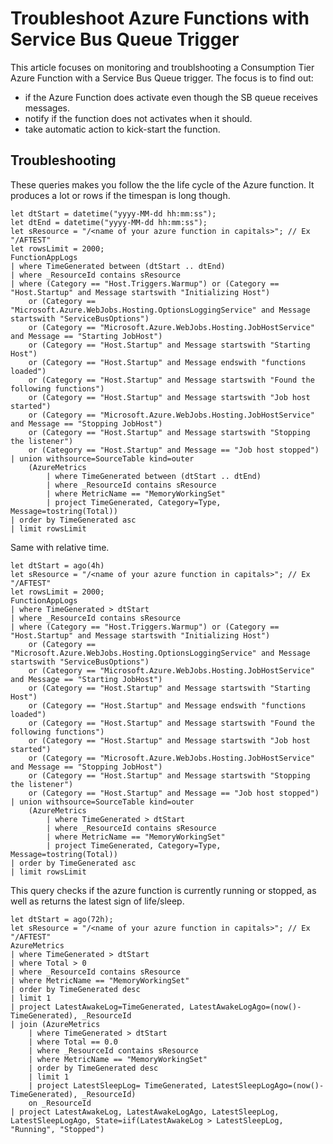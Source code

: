 ﻿# Troubleshoot Azure Functions with Service Bus Queue Trigger
This article focuses on monitoring and troublshooting a Consumption Tier Azure Function with a Service Bus Queue trigger. 
The focus is to find out:

* if the Azure Function does activate even though the SB queue receives messages.
* notify if the function does not activates when it should.
* take automatic action to kick-start the function.

## Troubleshooting
These queries makes you follow the the life cycle of the Azure function. It produces a lot or rows if the timespan is long though. 

    let dtStart = datetime("yyyy-MM-dd hh:mm:ss"); 
    let dtEnd = datetime("yyyy-MM-dd hh:mm:ss");
    let sResource = "/<name of your azure function in capitals>"; // Ex "/AFTEST"
    let rowsLimit = 2000;
    FunctionAppLogs 
    | where TimeGenerated between (dtStart .. dtEnd)
    | where _ResourceId contains sResource
    | where (Category == "Host.Triggers.Warmup") or (Category == "Host.Startup" and Message startswith "Initializing Host")
        or (Category == "Microsoft.Azure.WebJobs.Hosting.OptionsLoggingService" and Message startswith "ServiceBusOptions")
        or (Category == "Microsoft.Azure.WebJobs.Hosting.JobHostService" and Message == "Starting JobHost")
        or (Category == "Host.Startup" and Message startswith "Starting Host")
        or (Category == "Host.Startup" and Message endswith "functions loaded")
        or (Category == "Host.Startup" and Message startswith "Found the following functions")
        or (Category == "Host.Startup" and Message startswith "Job host started")
        or (Category == "Microsoft.Azure.WebJobs.Hosting.JobHostService" and Message == "Stopping JobHost")
        or (Category == "Host.Startup" and Message startswith "Stopping the listener")
        or (Category == "Host.Startup" and Message == "Job host stopped")
    | union withsource=SourceTable kind=outer
        (AzureMetrics 
            | where TimeGenerated between (dtStart .. dtEnd)
            | where _ResourceId contains sResource
            | where MetricName == "MemoryWorkingSet"
            | project TimeGenerated, Category=Type, Message=tostring(Total))
    | order by TimeGenerated asc
    | limit rowsLimit

Same with relative time.

    let dtStart = ago(4h) 
    let sResource = "/<name of your azure function in capitals>"; // Ex "/AFTEST"
    let rowsLimit = 2000;
    FunctionAppLogs 
    | where TimeGenerated > dtStart
    | where _ResourceId contains sResource
    | where (Category == "Host.Triggers.Warmup") or (Category == "Host.Startup" and Message startswith "Initializing Host")
        or (Category == "Microsoft.Azure.WebJobs.Hosting.OptionsLoggingService" and Message startswith "ServiceBusOptions")
        or (Category == "Microsoft.Azure.WebJobs.Hosting.JobHostService" and Message == "Starting JobHost")
        or (Category == "Host.Startup" and Message startswith "Starting Host")
        or (Category == "Host.Startup" and Message endswith "functions loaded")
        or (Category == "Host.Startup" and Message startswith "Found the following functions")
        or (Category == "Host.Startup" and Message startswith "Job host started")
        or (Category == "Microsoft.Azure.WebJobs.Hosting.JobHostService" and Message == "Stopping JobHost")
        or (Category == "Host.Startup" and Message startswith "Stopping the listener")
        or (Category == "Host.Startup" and Message == "Job host stopped")
    | union withsource=SourceTable kind=outer
        (AzureMetrics 
            | where TimeGenerated > dtStart
            | where _ResourceId contains sResource
            | where MetricName == "MemoryWorkingSet"
            | project TimeGenerated, Category=Type, Message=tostring(Total))
    | order by TimeGenerated asc
    | limit rowsLimit

This query checks if the azure function is currently running or stopped, as well as returns the latest sign of life/sleep.

    let dtStart = ago(72h);
    let sResource = "/<name of your azure function in capitals>"; // Ex "/AFTEST"
    AzureMetrics 
    | where TimeGenerated > dtStart
    | where Total > 0
    | where _ResourceId contains sResource
    | where MetricName == "MemoryWorkingSet"
    | order by TimeGenerated desc
    | limit 1
    | project LatestAwakeLog=TimeGenerated, LatestAwakeLogAgo=(now()-TimeGenerated), _ResourceId
    | join (AzureMetrics 
        | where TimeGenerated > dtStart
        | where Total == 0.0
        | where _ResourceId contains sResource
        | where MetricName == "MemoryWorkingSet"
        | order by TimeGenerated desc
        | limit 1
        | project LatestSleepLog= TimeGenerated, LatestSleepLogAgo=(now()-TimeGenerated), _ResourceId)
        on _ResourceId
    | project LatestAwakeLog, LatestAwakeLogAgo, LatestSleepLog, LatestSleepLogAgo, State=iif(LatestAwakeLog > LatestSleepLog, "Running", "Stopped")

